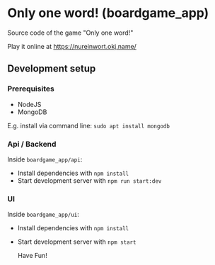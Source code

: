 # Only one word! (boardgame_app)
Source code of the game "Only one word!"

Play it online at https://nureinwort.okj.name/

## Development setup
### Prerequisites
- NodeJS
- MongoDB

E.g. install via command line: `sudo apt install mongodb`

### Api / Backend 
Inside `boardgame_app/api`:

- Install dependencies with `npm install`
- Start development server with `npm run start:dev`

### UI 
Inside `boardgame_app/ui`: 

- Install dependencies with `npm install`
- Start development server with `npm start`


    Have Fun!
